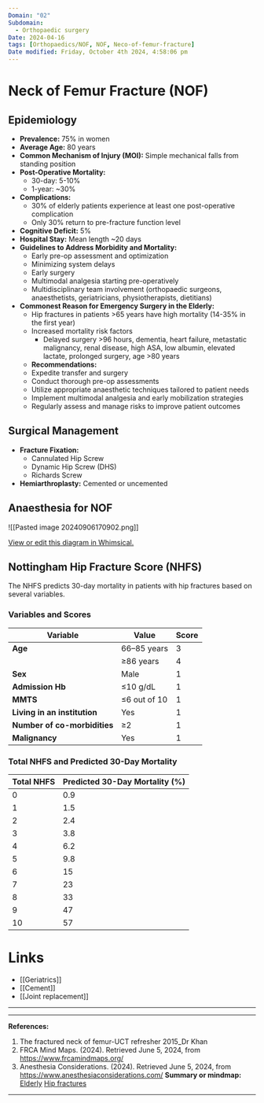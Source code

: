 ```yaml
---
Domain: "02"
Subdomain:
  - Orthopaedic surgery
Date: 2024-04-16
tags: [Orthopaedics/NOF, NOF, Neco-of-femur-fracture]
Date modified: Friday, October 4th 2024, 4:58:06 pm
---
```


# Neck of Femur Fracture (NOF)

## Epidemiology

- **Prevalence:** 75% in women
- **Average Age:** 80 years
- **Common Mechanism of Injury (MOI):** Simple mechanical falls from standing position
- **Post-Operative Mortality:**
  - 30-day: 5-10%
  - 1-year: ~30%
- **Complications:**
  - 30% of elderly patients experience at least one post-operative complication
  - Only 30% return to pre-fracture function level
- **Cognitive Deficit:** 5%
- **Hospital Stay:** Mean length ~20 days
- **Guidelines to Address Morbidity and Mortality:**
  - Early pre-op assessment and optimization
  - Minimizing system delays
  - Early surgery
  - Multimodal analgesia starting pre-operatively
  - Multidisciplinary team involvement (orthopaedic surgeons, anaesthetists, geriatricians, physiotherapists, dietitians)
- **Commonest Reason for Emergency Surgery in the Elderly:**
  - Hip fractures in patients >65 years have high mortality (14-35% in the first year)
  - Increased mortality risk factors
	  - Delayed surgery >96 hours, dementia, heart failure, metastatic malignancy, renal disease, high ASA, low albumin, elevated lactate, prolonged surgery, age >80 years
  - **Recommendations:**
  - Expedite transfer and surgery
  - Conduct thorough pre-op assessments
  - Utilize appropriate anaesthetic techniques tailored to patient needs
  - Implement multimodal analgesia and early mobilization strategies
  - Regularly assess and manage risks to improve patient outcomes

## Surgical Management

- **Fracture Fixation:**
  - Cannulated Hip Screw
  - Dynamic Hip Screw (DHS)
  - Richards Screw
- **Hemiarthroplasty:** Cemented or uncemented

## Anaesthesia for NOF

![[Pasted image 20240906170902.png]]

[View or edit this diagram in Whimsical.](https://whimsical.com/anaesthesia-for-nof-LJXvYRo9WTywT1L5gXorP8?ref=chatgpt)

## Nottingham Hip Fracture Score (NHFS)

The NHFS predicts 30-day mortality in patients with hip fractures based on several variables.

### Variables and Scores

| Variable | Value | Score |
|----------|-------|-------|
| **Age** | 66–85 years | 3 |
|         | ≥86 years   | 4 |
| **Sex** | Male        | 1 |
| **Admission Hb** | ≤10 g/dL | 1 |
| **MMTS** | ≤6 out of 10 | 1 |
| **Living in an institution** | Yes | 1 |
| **Number of co-morbidities** | ≥2 | 1 |
| **Malignancy** | Yes | 1 |

### Total NHFS and Predicted 30-Day Mortality

| Total NHFS | Predicted 30-Day Mortality (%) |
|------------|-------------------------------|
| 0          | 0.9                           |
| 1          | 1.5                           |
| 2          | 2.4                           |
| 3          | 3.8                           |
| 4          | 6.2                           |
| 5          | 9.8                           |
| 6          | 15                            |
| 7          | 23                            |
| 8          | 33                            |
| 9          | 47                            |
| 10         | 57                            |

# Links
- [[Geriatrics]]
- [[Cement]]
- [[Joint replacement]]

---

---
**References:**

1. The fractured neck of femur-UCT refresher 2015_Dr Khan
2. FRCA Mind Maps. (2024). Retrieved June 5, 2024, from https://www.frcamindmaps.org/
3. Anesthesia Considerations. (2024). Retrieved June 5, 2024, from https://www.anesthesiaconsiderations.com/
**Summary or mindmap:**
[Elderly](https://frcamindmaps.org/mindmaps/patientconditions1/elderly/elderly.html)
[Hip fractures](https://frcamindmaps.org/mindmaps/regional/hipfractures/hipfractures.html)

---------------------------------------------------------------------------------------------
